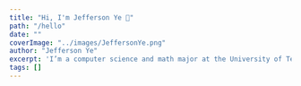 ```yaml
---
title: "Hi, I'm Jefferson Ye 🤘"
path: "/hello"
date: ""
coverImage: "../images/JeffersonYe.png"
author: "Jefferson Ye"
excerpt: 'I’m a computer science and math major at the University of Texas at Austin. My interests include technology, health, minimalism, and attempting to discover what it means to live a good life.'
tags: []
---
```

